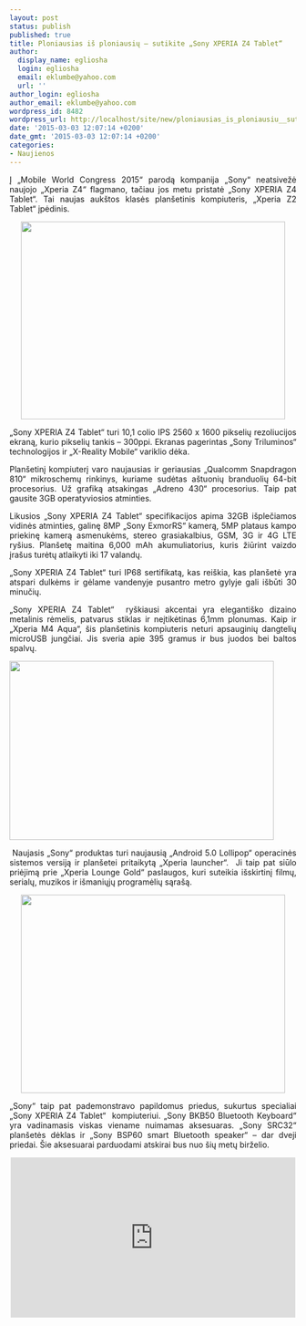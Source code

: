 ```yaml
---
layout: post
status: publish
published: true
title: Ploniausias iš ploniausių – sutikite „Sony XPERIA Z4 Tablet“
author:
  display_name: egliosha
  login: egliosha
  email: eklumbe@yahoo.com
  url: ''
author_login: egliosha
author_email: eklumbe@yahoo.com
wordpress_id: 8482
wordpress_url: http://localhost/site/new/ploniausias_is_ploniausiu__sutikite_sony_xperia_z4_tablet/
date: '2015-03-03 12:07:14 +0200'
date_gmt: '2015-03-03 12:07:14 +0200'
categories:
- Naujienos
---
```

<p style="text-align: justify;">
	Į &bdquo;Mobile World Congress 2015&ldquo; parodą kompanija &bdquo;Sony&ldquo; neatsivežė naujojo &bdquo;Xperia Z4&ldquo; flagmano, tačiau jos metu pristatė &bdquo;Sony XPERIA Z4 Tablet&ldquo;. Tai naujas auk&scaron;tos klasės plan&scaron;etinis kompiuteris, &bdquo;Xperia Z2 Tablet&ldquo; įpėdinis.</p>
<p style="text-align: center;">
	<a href="http://technews.lt/userfiles/sony_xperia-z4-tablet.jpg"><img alt="" src="http://technews.lt/userfiles/sony_xperia-z4-tablet.jpg" style="width: 464px; height: 347px;" /></a></p>
<p style="text-align: justify;">
	&bdquo;Sony XPERIA Z4 Tablet&ldquo; turi 10,1 colio IPS 2560 x 1600 pikselių rezoliucijos ekraną, kurio pikselių tankis &ndash; 300ppi. Ekranas pagerintas &bdquo;Sony Triluminos&ldquo; technologijos ir &bdquo;X-Reality Mobile&ldquo; variklio dėka.</p>
<p style="text-align: justify;">
	Plan&scaron;etinį kompiuterį varo naujausias ir geriausias &bdquo;Qualcomm Snapdragon 810&ldquo; mikroschemų rinkinys, kuriame sudėtas a&scaron;tuonių branduolių 64-bit procesorius. Už grafiką atsakingas &bdquo;Adreno 430&ldquo; procesorius. Taip pat gausite 3GB operatyviosios atminties.</p>
<p style="text-align: justify;">
	Likusios &bdquo;Sony XPERIA Z4 Tablet&ldquo; specifikacijos apima 32GB i&scaron;plečiamos vidinės atminties, galinę 8MP &bdquo;Sony ExmorRS&ldquo; kamerą, 5MP plataus kampo priekinę kamerą asmenukėms, stereo grasiakalbius, GSM, 3G ir 4G LTE ry&scaron;ius. Plan&scaron;etę maitina 6,000 mAh akumuliatorius, kuris žiūrint vaizdo įra&scaron;us turėtų atlaikyti iki 17 valandų.</p>
<p style="text-align: justify;">
	&bdquo;Sony XPERIA Z4 Tablet&ldquo; turi IP68 sertifikatą, kas rei&scaron;kia, kas plan&scaron;etė yra atspari dulkėms ir gėlame vandenyje pusantro metro gylyje gali i&scaron;būti 30 minučių.</p>
<p style="text-align: justify;">
	&bdquo;Sony XPERIA Z4 Tablet&ldquo; &nbsp;ry&scaron;kiausi akcentai yra eleganti&scaron;ko dizaino metalinis rėmelis, patvarus stiklas ir neįtikėtinas 6,1mm plonumas. Kaip ir &bdquo;Xperia M4 Aqua&ldquo;, &scaron;is plan&scaron;etinis kompiuteris neturi apsauginių dangtelių microUSB jungčiai. Jis sveria apie 395 gramus ir bus juodos bei baltos spalvų.</p>
<p style="text-align: justify;">
	<a href="http://technews.lt/userfiles/xperia-z4-tablet-white.jpg"><img alt="" src="http://technews.lt/userfiles/xperia-z4-tablet-white.jpg" style="width: 464px; height: 314px;" /></a></p>
<p style="text-align: justify;">
	&nbsp;Naujasis &bdquo;Sony&ldquo; produktas turi naujausią &bdquo;Android 5.0 Lollipop&ldquo; operacinės sistemos versiją ir plan&scaron;etei pritaikytą &bdquo;Xperia launcher&ldquo;. &nbsp;Ji taip pat siūlo priėjimą prie &bdquo;Xperia Lounge Gold&ldquo; paslaugos, kuri suteikia i&scaron;skirtinį filmų, serialų, muzikos ir i&scaron;maniųjų programėlių sąra&scaron;ą.</p>
<p style="text-align: center;">
	<a href="http://technews.lt/userfiles/Sony Xperia Z4 tablet speaker.jpg"><img alt="" src="http://technews.lt/userfiles/Sony Xperia Z4 tablet speaker.jpg" style="width: 464px; height: 348px;" /></a></p>
<p style="text-align: justify;">
	&bdquo;Sony&ldquo; taip pat pademonstravo papildomus priedus, sukurtus specialiai &bdquo;Sony XPERIA Z4 Tablet&ldquo; &nbsp;kompiuteriui. &bdquo;Sony BKB50 Bluetooth Keyboard&ldquo; yra vadinamasis viskas viename nuimamas aksesuaras. &bdquo;Sony SRC32&ldquo; plan&scaron;etės dėklas ir &bdquo;Sony BSP60 smart Bluetooth speaker&ldquo; &ndash; dar dveji priedai. &Scaron;ie aksesuarai parduodami atskirai bus nuo &scaron;ių metų birželio.&nbsp;</p>
<p style="text-align: center;">
	<iframe allowfullscreen="" frameborder="0" height="281" src="https://www.youtube.com/embed/PO5ONSeFXT8" width="500"></iframe></p>
